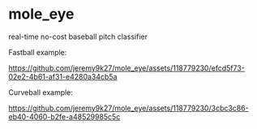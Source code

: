 # mole_eye

real-time no-cost baseball pitch classifier



Fastball example:


https://github.com/jeremy9k27/mole_eye/assets/118779230/efcd5f73-02e2-4b61-af31-e4280a34cb5a


Curveball example:


https://github.com/jeremy9k27/mole_eye/assets/118779230/3cbc3c86-eb40-4060-b2fe-a48529985c5c

